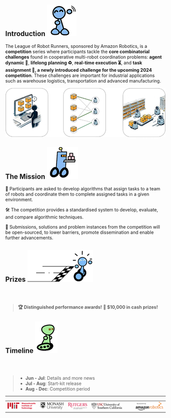 ## Introduction ![r8](./external_page_resource/robots/r8_s.jpg)

The League of Robot Runners, sponsored by Amazon Robotics, is a **competition** series where participants tackle the **core combinatorial challenges** found in cooperative multi-robot coordination problems: **agent dynamic 🤖**, **lifelong planning ♻️**, **real-time execution ⏳**, and **task assignment 🎯, a newly introduced challenge for the upcoming 2024 competition**. These challenges are important for industrial applications such as warehouse logistics, transportation and advanced manufacturing. 


![demo](./external_page_resource/images/task_and_robots.png)


## The Mission ![r1](./external_page_resource/robots/r1_s.png)
<!-- What we ask you to do, what you get if you do well, what are the important dates -->

🚀 Participants are asked to develop algorithms that assign tasks to a team of robots and coordinate them to complete assigned tasks in a given environment. 

🛠️ The competition provides a standardised system to develop, evaluate, and compare algorithmic techniques. 

📂 Submissions, solutions and problem instances from the competition will be open-sourced, to lower barriers, promote dissemination and enable further advancements.

## Prizes ![r2](./external_page_resource/robots/robot_racewinner_s.png)
 <br/><br/>

> **🏆 Distinguished performance awards!**
> **💸 $10,000 in cash prizes!**


## Timeline ![r7](./external_page_resource/robots/r5_s.png)
 <br/><br/>
 
> - **Jun - Jul**: Details and more news
> - **Jul - Aug**: Start-kit release
> - **Aug - Dec**: Competition period

---

|     |     |     |     |     |     |     |
|:---:|:---:|:---:|:---:|:---:|:---:|:---:|
|![](./external_page_resource/logos/mit_logo.png) | ![](./external_page_resource/logos/monash_logo.png) | ![](./external_page_resource/logos/rutgers_logo.png) | ![](./external_page_resource/logos/usc_logo.png) |  |   | ![](./external_page_resource/logos/amazon_robotics_logo.png)|
